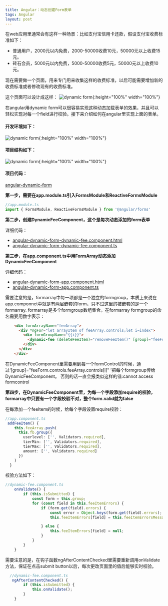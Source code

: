 ```yaml
---
title: Angular：动态创建Form表单
tags: Angular
layout: post
---
```



在web应用里通常会有这样一种场景：比如支付宝信用卡还款，假设支付宝收费标准如下：

- 普通用户，2000元以内免费，2000-50000收费10元，50000元以上收费15元。
- 砖石会员，5000元以内免费，5000-50000收费5元，50000元以上收费10元。

现在需要做一个页面，用来专门用来收集这样的收费标准，以后可能需要增加新的收费标准或者修改现有的收费标准。

这个页面可以设计成这样：
![dynamic form](https://limeii.github.io/assets/images/posts/angular/angular-dynamic-form.gif){:height="100%" width="100%"}

在angular用dynamic form可以很容易实现这种动态加载表单的效果，并且可以轻松实现对每一个field进行校验。接下来介绍如何在angular里实现上面的表单。

#### 开发环境如下：
![dynamic form](https://limeii.github.io/assets/images/posts/angular/dynamicform-env.png){:height="100%" width="100%"}

#### 项目结构如下：
![dynamic form](https://limeii.github.io/assets/images/posts/angular/angular-dynamic-form-structure.png){:height="100%" width="100%"}

#### 项目代码：
[angular-dynamic-form](https://github.com/LiMeii/angular-dynamic-form)


**第一步，需要在app.module.ts引入FormsModule和ReactiveFormsModule**

```ts
//app.module.ts
import { FormsModule, ReactiveFormsModule } from '@angular/forms'
```

**第二步，创建DynamicFeeComponent，这个是每次动态添加的form表单**

 详细代码： 
 - [angular-dynamic-form-dynamic-fee.component.html](https://github.com/LiMeii/angular-dynamic-form/blob/master/src/app/dynamic-fee/dynamic-fee.component.html)
 - [angular-dynamic-form-dynamic-fee.component.ts](https://github.com/LiMeii/angular-dynamic-form/blob/master/src/app/dynamic-fee/dynamic-fee.component.ts)


**第三步，在app.component.ts中用FormArray动态添加DynamicFeeComponent**

 详细代码：
 - [angular-dynamic-form-app.component.html](https://github.com/LiMeii/angular-dynamic-form/blob/master/src/app/app.component.html)
 - [angular-dynamic-form-app.component.ts](https://github.com/LiMeii/angular-dynamic-form/blob/master/src/app/app.component.ts)

需要注意的是，formarray中每一项都是一个独立的formgroup，本质上来说在app.componnet中就是有两层嵌套的form，只不过这里的被嵌套的是一个formarray.
formarray是多个formgroup数组集合。在formarray formgroup的命名需要用数字表示：

```html
    <div formArrayName="feeArray">
      <div *ngFor="let arrayItem of feeArray.controls;let i=index">
        <div formGroupName="{{i}}">
          <dynamic-fee (deleteFeeItem)="removeFeeItem()" [group]="feeForm.controls.feeArray.controls[i]"></dynamic-fee>
        </div>
      </div>
    </div>
```

在DynamicFeeComponent里需要用到每一个formControl的时候，通过‘[group]="feeForm.controls.feeArray.controls[i]" ’把每个formgroup传给DynamicFeeComponent。
否则的话一直会报类似这样的错:cannot access formcontrol


**第四步，在DynamicFeeComponent里，为每一个字段添加require的校验，formarray中只要有一个字段校验不对，整个form.valid就为false**

在每添加一个feeItem的时候，给每个字段设置require校验：

```ts
//app.component.ts
 addFeeItem() {
    this.feeArray.push(
      this.fb.group({
        userlevel: ['', Validators.required],
        tierMin: ['', Validators.required],
        tierMax: ['', Validators.required],
        amount: ['', Validators.required]
      })
    )
  }
```


校验方法如下：
```ts
//dynamic-fee.component.ts
    onValidate() {
        if (this.isSubmitted) {
            const form = this.group;
            for (const field in this.feeItemErrors) {
                if (form.get(field).errors) {
                    const error = Object.keys(form.get(field).errors);
                    this.feeItemErrors[field] = this.feeItemErrorsMessage[field][error[0]];

                } else {
                    this.feeItemErrors[field] = null;
                }
            }
        }
    }
```

需要注意的是，在钩子函数ngAfterContentChecked里需要重新调用onValidate方法，保证在点击submit button以后，每次更改页面里的值后能够实时校验。

```ts
  //dynamic-fee.component.ts
   ngAfterContentChecked() {
        if (this.isSubmitted) {
            this.onValidate();
        }
    }
```